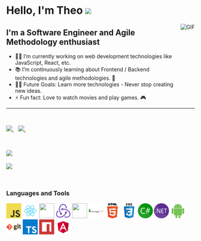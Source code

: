 
# Hello, I'm Theo <img width="30px" src="https://media.tenor.com/images/3b388fe03da271d2674faf85eb7c3fcd/tenor.gif" />

<img align="right" alt="GIF" height="160px" src="https://media.giphy.com/media/du3J3cXyzhj75IOgvA/giphy.gif" />

## I'm a Software Engineer and Agile Methodology enthusiast

- 👨‍💻 I’m currently working on web development technologies like JavaScript, React, etc.
- 📚 I’m continuously learning about Frontend / Backend technologies and agile methodologies. 🌱
- 💪🏼 Future Goals: Learn more technologies - Never stop creating new ideas.
- ⚡ Fun fact: Love to watch movies and play games. 🎮
---
<br/>

<p>
  <a href="https://www.linkedin.com/in/theo-moura-54a94a7b/">
    <img src="https://img.shields.io/badge/linkedin-%230077B5.svg?&style=for-the-badge&logo=linkedin&logoColor=white" />
  </a>&nbsp;&nbsp;
  <a href="https://github.com/theomoura">
    <img src="https://img.shields.io/badge/github-%23100000.svg?&style=for-the-badge&logo=github&logoColor=white" />        
  </a>&nbsp;&nbsp;
</p>

<br/>

<p>
  <a href="https://github.com/anuraghazra/github-readme-stats">
    <img
      align="center"
      src="https://github-readme-stats.vercel.app/api/top-langs/?username=theomoura&layout=compact&hide=C%23"
    />
  </a>
 <br/>
 <br/>
  <a href="https://github.com/anuraghazra/github-readme-stats">
    <img
      align="center"
      src="https://github-readme-stats.vercel.app/api?username=theomoura&show_icons=true&custom_title=Github%20Status&hide=issues,contribs"
    />
  </a>
</p>

<br/>

### Languages and Tools

<p align="left">
  <a target="_blank">
    <img
      src="https://raw.githubusercontent.com/github/explore/80688e429a7d4ef2fca1e82350fe8e3517d3494d/topics/javascript/javascript.png"
      width="40"
      height="40"
    />
  </a>
    <a target="_blank">
    <img
      src="https://raw.githubusercontent.com/github/explore/80688e429a7d4ef2fca1e82350fe8e3517d3494d/topics/react/react.png"
      width="40"
      height="40"
    />
  </a>
    <a target="_blank">
    <img
      src="https://cdn.iconscout.com/icon/free/png-512/node-js-1174925.png"
      width="40"
      height="40"
    />
  </a>
    <a target="_blank">
    <img
      src="https://raw.githubusercontent.com/github/explore/80688e429a7d4ef2fca1e82350fe8e3517d3494d/topics/redux/redux.png"
      width="40"
      height="40"
    />
  </a>
    <a target="_blank">
    <img
      src="https://cdn4.iconfinder.com/data/icons/redis-2/1451/Untitled-2-512.png"
      width="40"
      height="40"
    />
  </a>
  <a target="_blank">
    <img
      src="https://raw.githubusercontent.com/github/explore/80688e429a7d4ef2fca1e82350fe8e3517d3494d/topics/mongodb/mongodb.png"
      width="40"
      height="40"
    />
  </a>
    <a target="_blank">
    <img
      src="https://raw.githubusercontent.com/github/explore/80688e429a7d4ef2fca1e82350fe8e3517d3494d/topics/html/html.png"
      width="40"
      height="40"
    />
  </a>
    <a target="_blank">
    <img
      src="https://raw.githubusercontent.com/github/explore/80688e429a7d4ef2fca1e82350fe8e3517d3494d/topics/css/css.png"
      width="40"
      height="40"
    />
  </a>
    <a target="_blank">
    <img
      src="https://raw.githubusercontent.com/github/explore/80688e429a7d4ef2fca1e82350fe8e3517d3494d/topics/csharp/csharp.png"
      width="40"
      height="40"
    />
  </a>
  <a target="_blank">
    <img
      src="https://raw.githubusercontent.com/github/explore/93d8a67084f94b2a444e510199a6e7622e5b09a3/topics/dotnet/dotnet.png"
      width="40"
      height="40"
    />
  </a>
    <a target="_blank">
    <img
      src="https://raw.githubusercontent.com/github/explore/80688e429a7d4ef2fca1e82350fe8e3517d3494d/topics/android/android.png"
      width="40"
      height="40"
    />
  </a>
    <a target="_blank">
    <img
      src="https://raw.githubusercontent.com/github/explore/80688e429a7d4ef2fca1e82350fe8e3517d3494d/topics/git/git.png"
      width="40"
      height="40"
    />
  </a>
    <a target="_blank">
    <img
      src="https://raw.githubusercontent.com/github/explore/80688e429a7d4ef2fca1e82350fe8e3517d3494d/topics/typescript/typescript.png"
      width="40"
      height="40"
    />
  </a>
    <a target="_blank">
    <img
      src="https://raw.githubusercontent.com/github/explore/80688e429a7d4ef2fca1e82350fe8e3517d3494d/topics/npm/npm.png"
      width="40"
      height="40"
    />
  </a>
    <a target="_blank">
    <img
      src="https://raw.githubusercontent.com/github/explore/80688e429a7d4ef2fca1e82350fe8e3517d3494d/topics/angular/angular.png"
      width="40"
      height="40"
    />
  </a>
</p>
